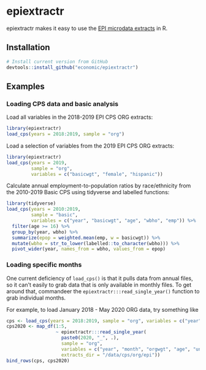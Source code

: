 # epiextractr

<!-- badges: start -->
<!-- badges: end -->

epiextractr makes it easy to use the [EPI microdata extracts](https://microdata.epi.org/) in R.

## Installation
``` r
# Install current version from GitHub
devtools::install_github("economic/epiextractr")
```

## Examples
### Loading CPS data and basic analysis
Load all variables in the 2018-2019 EPI CPS ORG extracts:
``` r
library(epiextractr)
load_cps(years = 2018:2019, sample = "org")
```

Load a selection of variables from the 2019 EPI CPS ORG extracts:
``` r
library(epiextractr)
load_cps(years = 2019, 
         sample = "org", 
         variables = c("basicwgt", "female", "hispanic"))
```

Calculate annual employment-to-population ratios by race/ethnicity from the 2010-2019 Basic CPS using tidyverse and labelled functions:
``` r
library(tidyverse)
load_cps(years = 2010:2019,
         sample = "basic",
         variables = c("year", "basicwgt", "age", "wbho", "emp")) %>%
  filter(age >= 16) %>%
  group_by(year, wbho) %>%
  summarize(epop = weighted.mean(emp, w = basicwgt)) %>%
  mutate(wbho = str_to_lower(labelled::to_character(wbho))) %>%
  pivot_wider(year, names_from = wbho, values_from = epop)
```

### Loading specific months
One current deficiency of `load_cps()` is that it pulls data from annual files, so it can't easily to grab data that is only available in monthly files. To get around that, commandeer the `epiextractr:::read_single_year()` function to grab individual months.

For example, to load January 2018 - May 2020 ORG data, try something like

``` r
cps <- load_cps(years = 2018:2019, sample = "org", variables = c("year", "month", "orgwgt", "age", "union"))
cps2020 <- map_df(1:5,
                  ~ epiextractr:::read_single_year(
                    paste0(2020, "_", .),
                    sample = "org",
                    variables = c("year", "month", "orgwgt", "age", "union"),
                    extracts_dir = "/data/cps/org/epi"))
bind_rows(cps, cps2020)
```

